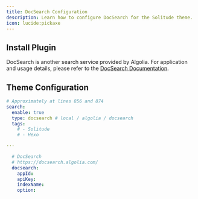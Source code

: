 ```yaml
---
title: DocSearch Configuration
description: Learn how to configure DocSearch for the Solitude theme.
icon: lucide:pickaxe
---
```


## Install Plugin

DocSearch is another search service provided by Algolia. For application and usage details, please refer to the [DocSearch Documentation](https://docsearch.algolia.com/).

## Theme Configuration

```yml [_config.solitude.yml]
# Approximately at lines 856 and 874
search:
  enable: true
  type: docsearch # local / algolia / docsearch
  tags:
    # - Solitude
    # - Hexo

···

  # DocSearch
  # https://docsearch.algolia.com/
  docsearch:
    appId:
    apiKey:
    indexName:
    option:
```